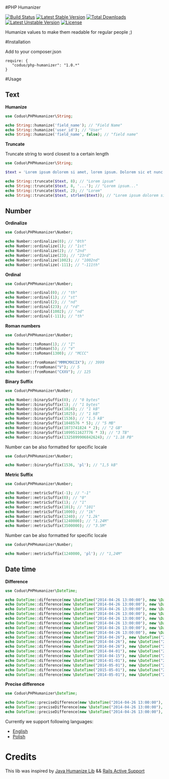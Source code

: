 #PHP Humanizer

[![Build Status](https://travis-ci.org/coduo/php-humanizer.svg?branch=master)](https://travis-ci.org/coduo/php-humanizer)
[![Latest Stable Version](https://poser.pugx.org/coduo/php-humanizer/v/stable)](https://packagist.org/packages/coduo/php-humanizer) 
[![Total Downloads](https://poser.pugx.org/coduo/php-humanizer/downloads)](https://packagist.org/packages/coduo/php-humanizer) 
[![Latest Unstable Version](https://poser.pugx.org/coduo/php-humanizer/v/unstable)](https://packagist.org/packages/coduo/php-humanizer) 
[![License](https://poser.pugx.org/coduo/php-humanizer/license)](https://packagist.org/packages/coduo/php-humanizer)

Humanize values to make them readable for regular people ;)

#Installation

Add to your composer.json

```
require: {
   "coduo/php-humanizer": "1.0.*"
}
```

#Usage

## Text

**Humanize**

```php
use Coduo\PHPHumanizer\String;

echo String::humanize('field_name'); // "Field Name"
echo String::humanize('user_id'); // "User"
echo String::humanize('field_name', false); // "field name"
```

**Truncate**

Truncate string to word closest to a certain length

```php
use Coduo\PHPHumanizer\String;

$text = 'Lorem ipsum dolorem si amet, lorem ipsum. Dolorem sic et nunc.';

echo String::truncate($text, 8); // "Lorem ipsum"
echo String::truncate($text, 8, '...'); // "Lorem ipsum..."
echo String::truncate($text, 2); // "Lorem"
echo String::truncate($text, strlen($text)); // "Lorem ipsum dolorem si amet, lorem ipsum. Dolorem sic et nunc."

```

## Number

**Ordinalize**

```php
use Coduo\PHPHumanizer\Number;

echo Number::ordinalize(0); // "0th"
echo Number::ordinalize(1); // "1st"
echo Number::ordinalize(2); // "2nd"
echo Number::ordinalize(23); // "23rd"
echo Number::ordinalize(1002); // "1002nd"
echo Number::ordinalize(-111); // "-111th"

```

**Ordinal**

```php
use Coduo\PHPHumanizer\Number;

echo Number::ordinal(0); // "th"
echo Number::ordinal(1); // "st"
echo Number::ordinal(2); // "nd"
echo Number::ordinal(23); // "rd"
echo Number::ordinal(1002); // "nd"
echo Number::ordinal(-111); // "th"
```

**Roman numbers**
```php
use Coduo\PHPHumanizer\Number;

echo Number::toRoman(1); // "I"
echo Number::toRoman(5); // "V"
echo Number::toRoman(1300); // "MCCC"

echo Number::fromRoman("MMMCMXCIX"); // 3999
echo Number::fromRoman("V"); // 5
echo Number::fromRoman("CXXV"); // 125
```

**Binary Suffix**

```php
use Coduo\PHPHumanizer\Number;

echo Number::binarySuffix(0); // "0 bytes"
echo Number::binarySuffix(1); // "1 bytes"
echo Number::binarySuffix(1024); // "1 kB"
echo Number::binarySuffix(1025); // "1 kB"
echo Number::binarySuffix(1536); // "1.5 kB"
echo Number::binarySuffix(1048576 * 5); // "5 MB"
echo Number::binarySuffix(1073741824 * 2); // "2 GB"
echo Number::binarySuffix(1099511627776 * 3); // "3 TB"
echo Number::binarySuffix(1325899906842624); // "1.18 PB"
```

Number can be also formatted for specific locale

```php
use Coduo\PHPHumanizer\Number;

echo Number::binarySuffix(1536, 'pl'); // "1,5 kB"
```

**Metric Suffix**

```php
use Coduo\PHPHumanizer\Number;

echo Number::metricSuffix(-1); // "-1"
echo Number::metricSuffix(0); // "0"
echo Number::metricSuffix(1); // "1"
echo Number::metricSuffix(101); // "101"
echo Number::metricSuffix(1000); // "1k"
echo Number::metricSuffix(1240); // "1.2k"
echo Number::metricSuffix(1240000); // "1.24M"
echo Number::metricSuffix(3500000); // "3.5M"
```

Number can be also formatted for specific locale

```php
use Coduo\PHPHumanizer\Number;

echo Number::metricSuffix(1240000, 'pl'); // "1,24M"
```

## Date time

**Difference**

```php
use Coduo\PHPHumanizer\DateTime;

echo DateTime::difference(new \DateTime("2014-04-26 13:00:00"), new \DateTime("2014-04-26 13:00:00"); // just now
echo DateTime::difference(new \DateTime("2014-04-26 13:00:00"), new \DateTime("2014-04-26 13:00:05"); // 5 seconds from now
echo DateTime::difference(new \DateTime("2014-04-26 13:00:00"), new \DateTime("2014-04-26 12:59:00"); // 1 minute ago
echo DateTime::difference(new \DateTime("2014-04-26 13:00:00"), new \DateTime("2014-04-26 12:45:00"); // 15 minutes ago
echo DateTime::difference(new \DateTime("2014-04-26 13:00:00"), new \DateTime("2014-04-26 13:15:00"); // 15 minutes from now
echo DateTime::difference(new \DateTime("2014-04-26 13:00:00"), new \DateTime("2014-04-26 14:00:00"); // 1 hour from now
echo DateTime::difference(new \DateTime("2014-04-26 13:00:00"), new \DateTime("2014-04-26 15:00:00"); // 2 hours from now
echo DateTime::difference(new \DateTime("2014-04-26 13:00:00"), new \DateTime("2014-04-26 12:00:00"); // 1 hour ago
echo DateTime::difference(new \DateTime("2014-04-26"), new \DateTime("2014-04-25"); // 1 day ago
echo DateTime::difference(new \DateTime("2014-04-26"), new \DateTime("2014-04-24"); // 2 days ago
echo DateTime::difference(new \DateTime("2014-04-26"), new \DateTime("2014-04-28"); // 2 days from now
echo DateTime::difference(new \DateTime("2014-04-01"), new \DateTime("2014-04-15"); // 2 weeks from now
echo DateTime::difference(new \DateTime("2014-04-15"), new \DateTime("2014-04-07"); // 1 week ago
echo DateTime::difference(new \DateTime("2014-01-01"), new \DateTime("2014-04-01"); // 3 months from now
echo DateTime::difference(new \DateTime("2014-05-01"), new \DateTime("2014-04-01"); // 1 month ago
echo DateTime::difference(new \DateTime("2015-05-01"), new \DateTime("2014-04-01"); // 1 year ago
echo DateTime::difference(new \DateTime("2014-05-01"), new \DateTime("2016-04-01"); // 2 years from now
```

**Precise difference**

```php
use Coduo\PHPHumanizer\DateTime;

echo DateTime::preciseDifference(new \DateTime("2014-04-26 13:00:00"), new \DateTime("2014-04-25 11:20:00"); // 1 day, 1 hour, 40 minutes ago
echo DateTime::preciseDifference(new \DateTime("2014-04-26 13:00:00"), new \DateTime("2015-04-28 17:00:00"); // 1 year, 2 days, 4 hours from now
echo DateTime::preciseDifference(new \DateTime("2014-04-26 13:00:00"), new \DateTime("2016-04-27 13:00:00"); // 2 years, 1 day from now
```

Currently we support following languages:
* [English](src/Coduo/PHPHumanizer/Resources/translations/difference.en.yml)
* [Polish](src/Coduo/PHPHumanizer/Resources/translations/difference.pl.yml)

# Credits

This lib was inspired by [Java Humanize Lib](https://github.com/mfornos/humanize) && [Rails Active Support](https://github.com/rails/rails/tree/master/activesupport/lib/active_support)
